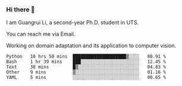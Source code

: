 ### Hi there 👋

<!--
**Solacex/Solacex** is a ✨ _special_ ✨ repository because its `README.md` (this file) appears on your GitHub profile.

Here are some ideas to get you started:

- 🔭 I’m currently working on ...
- 🌱 I’m currently learning ...
- 👯 I’m looking to collaborate on ...
- 🤔 I’m looking for help with ...
- 💬 Ask me about ...
- 📫 How to reach me: ...
- 😄 Pronouns: ...
- ⚡ Fun fact: ...
-->
I am Guangrui Li, a second-year Ph.D. student in UTS.

You can reach me via Email.

Working on domain adaptation and its application to computer vision. 
<!--START_SECTION:waka-->
```text
Python   10 hrs 50 mins  ████████████████████▒░░░░   80.91 % 
Bash     1 hr 39 mins    ███░░░░░░░░░░░░░░░░░░░░░░   12.45 % 
Text     38 mins         █▒░░░░░░░░░░░░░░░░░░░░░░░   04.83 % 
Other    9 mins          ▒░░░░░░░░░░░░░░░░░░░░░░░░   01.16 % 
YAML     5 mins          ░░░░░░░░░░░░░░░░░░░░░░░░░   00.65 % 
```
<!--END_SECTION:waka-->
